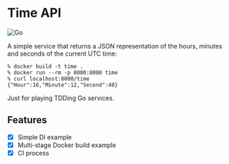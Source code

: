 # Time API

![Go](https://github.com/charliebillen/time-api/workflows/Go/badge.svg)

A simple service that returns a JSON representation of the hours, minutes and seconds of the current UTC time:
```
% docker build -t time .
% docker run --rm -p 8000:8000 time
% curl localhost:8000/time
{"Hour":16,"Minute":12,"Second":40}
``` 
Just for playing TDDing Go services.

## Features
- [x] Simple DI example
- [x] Multi-stage Docker build example
- [x] CI process

